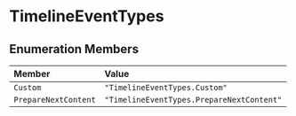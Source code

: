 # TimelineEventTypes

## Enumeration Members

| Member | Value |
| :------ | :------ |
| `Custom` | `"TimelineEventTypes.Custom"` |
| `PrepareNextContent` | `"TimelineEventTypes.PrepareNextContent"` |
